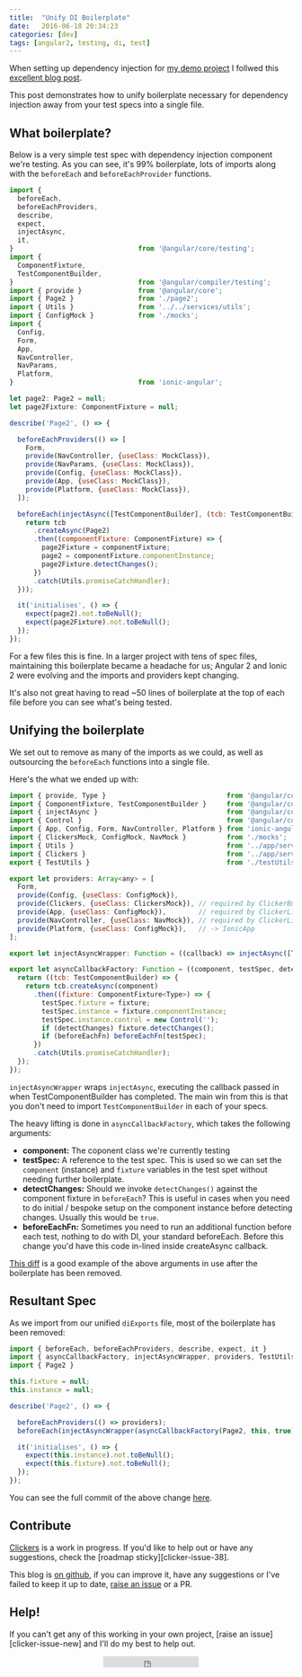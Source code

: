 ```yaml
---
title:  "Unify DI Boilerplate"
date:   2016-06-18 20:34:23
categories: [dev]
tags: [angular2, testing, di, test]
---
```


When setting up dependency injection for [my demo project][clicker-repo] I follwed this [excellent blog post][angular2-di-testing].

This post demonstrates how to unify boilerplate necessary for dependency injection away from your test specs into a single file.

What boilerplate?
-----------------

Below is a very simple test spec with dependency injection component we're testing. As you can see, it's 99% boilerplate, lots of imports along with the `beforeEach` and `beforeEachProvider` functions.

```javascript
import {
  beforeEach,
  beforeEachProviders,
  describe,
  expect,
  injectAsync,
  it,
}                               from '@angular/core/testing';
import {
  ComponentFixture,
  TestComponentBuilder,
}                               from '@angular/compiler/testing';
import { provide }              from '@angular/core';
import { Page2 }                from './page2';
import { Utils }                from '../../services/utils';
import { ConfigMock }           from './mocks';
import {
  Config,
  Form,
  App,
  NavController,
  NavParams,
  Platform,
}                               from 'ionic-angular';

let page2: Page2 = null;
let page2Fixture: ComponentFixture = null;

describe('Page2', () => {

  beforeEachProviders(() => [
    Form,
    provide(NavController, {useClass: MockClass}),
    provide(NavParams, {useClass: MockClass}),
    provide(Config, {useClass: MockClass}),
    provide(App, {useClass: MockClass}),
    provide(Platform, {useClass: MockClass}),
  ]);

  beforeEach(injectAsync([TestComponentBuilder], (tcb: TestComponentBuilder) => {
    return tcb
      .createAsync(Page2)
      .then((componentFixture: ComponentFixture) => {
        page2Fixture = componentFixture;
        page2 = componentFixture.componentInstance;
        page2Fixture.detectChanges();
      })
      .catch(Utils.promiseCatchHandler);
  }));

  it('initialises', () => {
    expect(page2).not.toBeNull();
    expect(page2Fixture).not.toBeNull();
  });
});
```

For a few files this is fine. In a larger project with tens of spec files, maintaining this boilerplate became a headache for us;  Angular 2 and Ionic 2 were evolving and the imports and providers kept changing.

It's also not great having to read ~50 lines of boilerplate at the top of each file before you can see what's being tested.

Unifying the boilerplate
-------------------------

We set out to remove as many of the imports as we could, as well as outsourcing the `beforeEach` functions into a single file.

Here's the what we ended up with:

```javascript
import { provide, Type }                              from '@angular/core';
import { ComponentFixture, TestComponentBuilder }     from '@angular/compiler/testing';
import { injectAsync }                                from '@angular/core/testing';
import { Control }                                    from '@angular/common';
import { App, Config, Form, NavController, Platform } from 'ionic-angular';
import { ClickersMock, ConfigMock, NavMock }          from './mocks';
import { Utils }                                      from '../app/services/utils';
import { Clickers }                                   from '../app/services/clickers';
export { TestUtils }                                  from './testUtils';

export let providers: Array<any> = [
  Form,
  provide(Config, {useClass: ConfigMock}),
  provide(Clickers, {useClass: ClickersMock}), // required by ClickerButton
  provide(App, {useClass: ConfigMock}),        // required by ClickerList
  provide(NavController, {useClass: NavMock}), // required by ClickerList
  provide(Platform, {useClass: ConfigMock}),   // -> IonicApp
];

export let injectAsyncWrapper: Function = ((callback) => injectAsync([TestComponentBuilder], callback));

export let asyncCallbackFactory: Function = ((component, testSpec, detectChanges, beforeEachFn) => {
  return ((tcb: TestComponentBuilder) => {
    return tcb.createAsync(component)
      .then((fixture: ComponentFixture<Type>) => {
        testSpec.fixture = fixture;
        testSpec.instance = fixture.componentInstance;
        testSpec.instance.control = new Control('');
        if (detectChanges) fixture.detectChanges();
        if (beforeEachFn) beforeEachFn(testSpec);
      })
      .catch(Utils.promiseCatchHandler);
  });
});
```

`injectAsyncWrapper` wraps `injectAsync`, executing the callback passed in when TestComponentBuilder has completed. The main win from this is that you don't need to import `TestComponentBuilder` in each of your specs.

The heavy lifting is done in `asyncCallbackFactory`, which takes the following arguments:

* **component:** The coponent class we're currently testing
* **testSpec:** A reference to the test spec. This is used so we can set the `component` (instance) and `fixture` variables in the test spet without needing further boilerplate.
* **detectChanges:** Should we invoke `detectChanges()` against the component fixture in `beforeEach`? This is useful in cases when you need to do initial / bespoke setup on the component instance before detecting changes. Usually this would be `true`.
* **beforeEachFn:** Sometimes you need to run an additional function before each test, nothing to do with DI, your standard beforeEach. Before this change you'd have this code in-lined inside createAsync callback.

[This diff][clicker-button-diff] is a good example of the above arguments in use after the boilerplate has been removed.

Resultant Spec
--------------

As we import from our unified `diExports` file, most of the boilerplate has been removed:

```javascript
import { beforeEach, beforeEachProviders, describe, expect, it }          from '@angular/core/testing';
import { asyncCallbackFactory, injectAsyncWrapper, providers, TestUtils } from '../../../test/diExports';
import { Page2 }                                                          from './page2';

this.fixture = null;
this.instance = null;

describe('Page2', () => {

  beforeEachProviders(() => providers);
  beforeEach(injectAsyncWrapper(asyncCallbackFactory(Page2, this, true)));

  it('initialises', () => {
    expect(this.instance).not.toBeNull();
    expect(this.fixture).not.toBeNull();
  });
});
```

You can see the full commit of the above change [here][boilerplate-ci].

Contribute
----------

[Clickers][clicker-repo] is a work in progress. If you'd like to help out or have any suggestions, check the [roadmap sticky][clicker-issue-38].

This blog is [on github][blog-repo], if you can improve it, have any suggestions or I've failed to keep it up to date, [raise an issue][blog-issue-new] or a PR.

Help!
-----

If you can't get any of this working in your own project, [raise an issue][clicker-issue-new] and I'll do my best to help out.

<div align="center"><iframe src="https://ghbtns.com/github-btn.html?user=lathonez&repo=clicker&type=star&count=true" frameborder="0" scrolling="0" width="170px" height="20px"></iframe></div>

[angular2-di-testing]: https://developers.livechatinc.com/blog/testing-angular-2-apps-dependency-injection-and-components
[blog-issue-new]:      https://github.com/lathonez/lathonez.github.io/issues/new
[blog-repo]:           https://github.com/lathonez/lathonez.github.io
[boilerplate-ci]:      https://github.com/lathonez/clicker/commit/4769372596756ec60e876de07e484a01ad181de6
[clicker-button-diff]: https://github.com/lathonez/clicker/commit/4769372596756ec60e876de07e484a01ad181de6#diff-81c66575523ad4932b8772dceb8eab4c
[clicker-repo]:        http://github.com/lathonez/clicker

